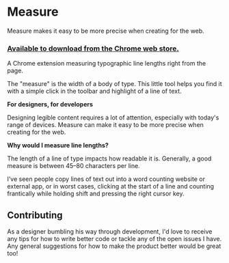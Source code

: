 # Measure

Measure makes it easy to be more precise when creating for the web.

### [Available to download from the Chrome web store.](https://chrome.google.com/webstore/detail/measure/bbompmbliibpeaaloikpoahdokhjdmeg)

A Chrome extension measuring typographic line lengths right from the page.

The "measure" is the width of a body of type. This little tool helps you find it with a simple click in the toolbar and highlight of a line of text.

**For designers, for developers**

Designing legible content requires a lot of attention, especially with today's range of devices. Measure can make it easy to be more precise when creating for the web.

**Why would I measure line lengths?**

The length of a line of type impacts how readable it is. Generally, a good measure is between 45–80 characters per line.

I’ve seen people copy lines of text out into a word counting website or external app, or in worst cases, clicking at the start of a line and counting frantically while holding shift and pressing the right cursor key.

## Contributing
As a designer bumbling his way through development, I'd love to receive any tips for how to write better code or tackle any of the open issues I have. Any general suggestions for how to make the product better would be great too!
